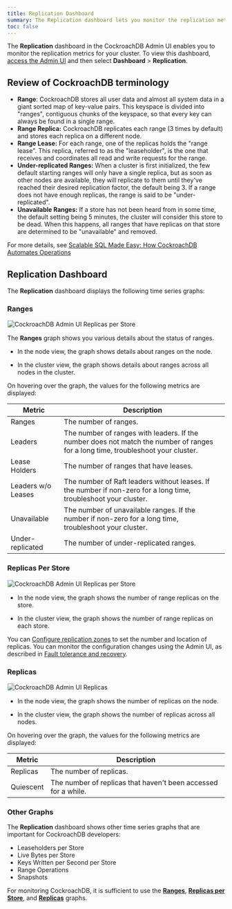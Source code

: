 ```yaml
---
title: Replication Dashboard
summary: The Replication dashboard lets you monitor the replication metrics for your cluster.
toc: false
---
```


The **Replication** dashboard in the CockroachDB Admin UI enables you to monitor the replication metrics for your cluster. To view this dashboard, [access the Admin UI](admin-ui-access-and-navigate.html#access-the-admin-ui) and then select **Dashboard** > **Replication**.

<div id="toc"></div>

## Review of CockroachDB terminology

- **Range**: CockroachDB stores all user data and almost all system data in a giant sorted map of key-value pairs. This keyspace is divided into "ranges", contiguous chunks of the keyspace, so that every key can always be found in a single range.
- **Range Replica:** CockroachDB replicates each range (3 times by default) and stores each replica on a different node.
- **Range Lease:** For each range, one of the replicas holds the "range lease". This replica, referred to as the "leaseholder", is the one that receives and coordinates all read and write requests for the range.
- **Under-replicated Ranges:** When a cluster is first initialized, the few default starting ranges will only have a single replica, but as soon as other nodes are available, they will replicate to them until they've reached their desired replication factor, the default being 3. If a range does not have enough replicas, the range is said to be "under-replicated".
- **Unavailable Ranges:** If a store has not been heard from in some time, the default setting being 5 minutes, the cluster will consider this store to be dead. When this happens, all ranges that have replicas on that store are determined to be "unavailable" and removed.

For more details, see [Scalable SQL Made Easy: How CockroachDB Automates Operations](https://www.cockroachlabs.com/blog/automated-rebalance-and-repair/)

## Replication Dashboard

The **Replication** dashboard displays the following time series graphs:

### Ranges

<img src="{{ 'images/admin_ui_ranges.png' | relative_url }}" alt="CockroachDB Admin UI Replicas per Store" style="border:1px solid #eee;max-width:100%" />

The **Ranges** graph shows you various details about the status of ranges.

- In the node view, the graph shows details about ranges on the node.

- In the cluster view, the graph shows details about ranges across all nodes in the cluster.

On hovering over the graph, the values for the following metrics are displayed:

Metric | Description
--------|----
Ranges | The number of ranges.
Leaders | The number of ranges with leaders. If the number does not match the number of ranges for a long time, troubleshoot your cluster.
Lease Holders | The number of ranges that have leases.
Leaders w/o Leases | The number of Raft leaders without leases. If the number if non-zero for a long time, troubleshoot your cluster.
Unavailable | The number of unavailable ranges. If the number if non-zero for a long time, troubleshoot your cluster.
Under-replicated | The number of under-replicated ranges.

### Replicas Per Store

<img src="{{ 'images/admin_ui_replicas_per_store.png' | relative_url }}" alt="CockroachDB Admin UI Replicas per Store" style="border:1px solid #eee;max-width:100%" />

- In the node view, the graph shows the number of range replicas on the store.

- In the cluster view, the graph shows the number of range replicas on each store.

You can [Configure replication zones](configure-replication-zones.html) to set the number and location of replicas. You can monitor the configuration changes using the Admin UI, as described in [Fault tolerance and recovery](demo-fault-tolerance-and-recovery.html).

### Replicas

<img src="{{ 'images/admin_ui_replicas.png' | relative_url }}" alt="CockroachDB Admin UI Replicas" style="border:1px solid #eee;max-width:100%" />

- In the node view, the graph shows the number of replicas on the node.

- In the cluster view, the graph shows the number of replicas across all nodes.

On hovering over the graph, the values for the following metrics are displayed:

Metric | Description
--------|----
Replicas | The number of replicas.
Quiescent | The number of replicas that haven't been accessed for a while.

### Other Graphs

The **Replication** dashboard shows other time series graphs that are important for CockroachDB developers:

- Leaseholders per Store
- Live Bytes per Store
- Keys Written per Second per Store
- Range Operations
- Snapshots

For monitoring CockroachDB, it is sufficient to use the [**Ranges**](#ranges), [**Replicas per Store**](#replicas-per-store), and [**Replicas**](#replicas) graphs.
